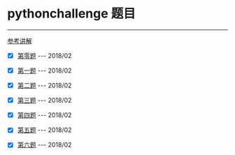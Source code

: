 # pythonchallenge 题目

---

[参考讲解](http://www.kongwiki.online/%E6%8A%80%E6%9C%AF/2018/02/10/pythonchallenge.html)

* [x] [第零题](https://github.com/KongWiKi/pythonchallenge/blob/master/0x00.py)      --- 2018/02
* [x] [第一题](https://github.com/KongWiKi/pythonchallenge/blob/master/0x01.py)      --- 2018/02
* [x] [第二题](https://github.com/KongWiKi/pythonchallenge/blob/master/0x02.py)      --- 2018/02
* [x] [第三题](https://github.com/KongWiKi/pythonchallenge/blob/master/0x03.py)      --- 2018/02
* [x] [第四题](https://github.com/KongWiKi/pythonchallenge/blob/master/0x04.py)      --- 2018/02
* [x] [第五题](https://github.com/KongWiKi/pythonchallenge/blob/master/0x05.py)      --- 2018/02
* [x] [第六题](https://github.com/KongWiKi/pythonchallenge/blob/master/0x06.py)      --- 2018/02


